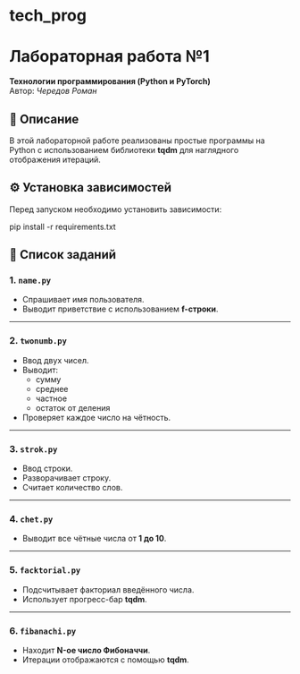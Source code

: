 # tech_prog
# Лабораторная работа №1  
**Технологии программирования (Python и PyTorch)**  
Автор: *Чередов Роман*  

## 📌 Описание  
В этой лабораторной работе реализованы простые программы на Python с использованием библиотеки **tqdm** для наглядного отображения итераций.  

## ⚙️ Установка зависимостей  
Перед запуском необходимо установить зависимости:  

pip install -r requirements.txt


## 📝 Список заданий  

### 1. `name.py`  
- Спрашивает имя пользователя.  
- Выводит приветствие с использованием **f-строки**.  

---

### 2. `twonumb.py`  
- Ввод двух чисел.  
- Выводит:  
  - сумму  
  - среднее  
  - частное  
  - остаток от деления  
- Проверяет каждое число на чётность.  

---

### 3. `strok.py`  
- Ввод строки.  
- Разворачивает строку.  
- Считает количество слов.  

---

### 4. `chet.py`  
- Выводит все чётные числа от **1 до 10**.  

---

### 5. `facktorial.py`  
- Подсчитывает факториал введённого числа.  
- Использует прогресс-бар **tqdm**.  

---

### 6. `fibanachi.py`  
- Находит **N-ое число Фибоначчи**.  
- Итерации отображаются с помощью **tqdm**.  


